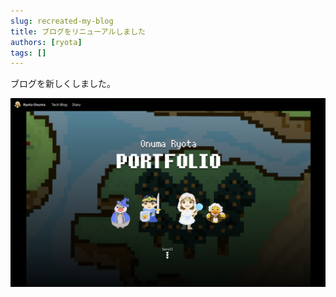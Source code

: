 ```yaml
---
slug: recreated-my-blog
title: ブログをリニューアルしました
authors: [ryota]
tags: []
---
```


ブログを新しくしました。

![ブログ](blog-top.png)

<!-- truncate -->


